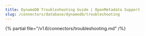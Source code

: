 ```yaml
---
title: DynamoDB Troubleshooting Guide | OpenMetadata Support
slug: /connectors/database/dynamodb/troubleshooting
---
```


{% partial file="/v1.6/connectors/troubleshooting.md" /%}
